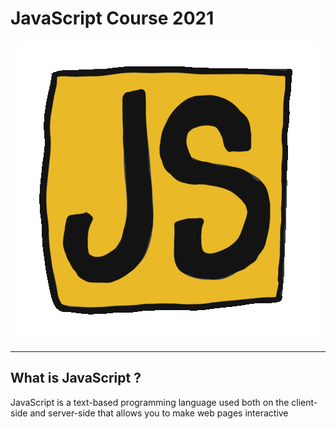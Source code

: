 # JavaScript Course 2021
<p align="center">
  <img src="https://raw.githubusercontent.com/StewartGF/StewartGF/master/images/javascript.gif"/>
</p>

------------

## What is JavaScript ?
JavaScript is a text-based programming language used both on the client-side and server-side that allows you to make web pages interactive

